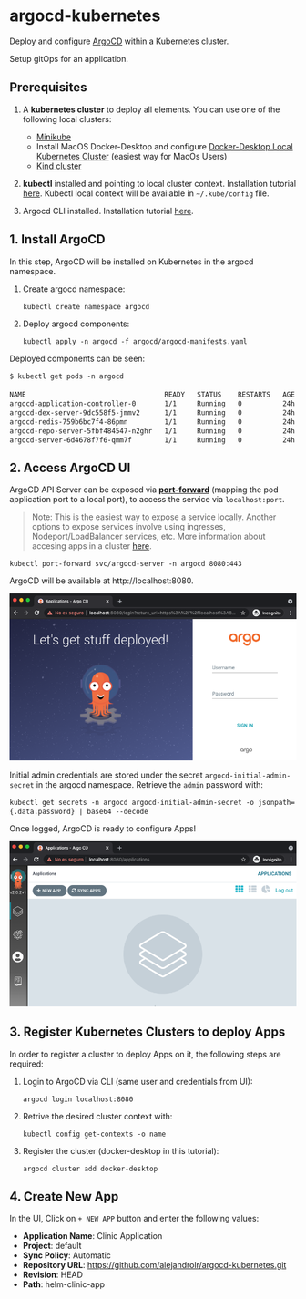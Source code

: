 # argocd-kubernetes

Deploy and configure [ArgoCD](https://argoproj.github.io/) within a Kubernetes cluster.

Setup gitOps for an application.

## Prerequisites

1. A **kubernetes cluster** to deploy all elements. You can use one of the following local clusters:
    -  [Minikube](https://minikube.sigs.k8s.io/docs/start/)
    -  Install MacOS Docker-Desktop and configure [Docker-Desktop Local Kubernetes Cluster](https://docs.docker.com/docker-for-mac/#kubernetes) (easiest way for MacOs Users)
    -  [Kind cluster](https://kind.sigs.k8s.io/docs/user/quick-start/)

2. **kubectl** installed and pointing to local cluster context. Installation tutorial [here](https://kubernetes.io/es/docs/tasks/tools/install-kubectl/). Kubectl local context will be available in `~/.kube/config` file.

3. Argocd CLI installed. Installation tutorial [here](https://argo-cd.readthedocs.io/en/stable/cli_installation/).


## 1. Install ArgoCD

In this step, ArgoCD will be installed on Kubernetes in the argocd namespace.

1. Create argocd namespace:
    ```
    kubectl create namespace argocd
    ```
2. Deploy argocd components:
    ```
    kubectl apply -n argocd -f argocd/argocd-manifests.yaml
    ```

Deployed components can be seen:
```
$ kubectl get pods -n argocd

NAME                                  READY   STATUS    RESTARTS   AGE
argocd-application-controller-0       1/1     Running   0          24h
argocd-dex-server-9dc558f5-jmmv2      1/1     Running   0          24h
argocd-redis-759b6bc7f4-86pmn         1/1     Running   0          24h
argocd-repo-server-5fbf484547-n2ghr   1/1     Running   0          24h
argocd-server-6d4678f7f6-qmm7f        1/1     Running   0          24h
```

## 2. Access ArgoCD UI

ArgoCD API Server can be exposed via [**port-forward**](https://kubernetes.io/docs/tasks/access-application-cluster/port-forward-access-application-cluster/) (mapping the pod application port to a local port), to access the service via `localhost:port`. 

> Note: This is the easiest way to expose a service locally. Another options to expose services involve using ingresses, Nodeport/LoadBalancer services, etc. More information about accesing apps in a cluster [here](https://kubernetes.io/docs/tasks/access-application-cluster/).

```
kubectl port-forward svc/argocd-server -n argocd 8080:443
```

ArgoCD will be available at http://localhost:8080.

![Image](images/argo.png)

Initial admin credentials are stored under the secret `argocd-initial-admin-secret` in the argocd namespace. Retrieve the `admin` password with:
```
kubectl get secrets -n argocd argocd-initial-admin-secret -o jsonpath={.data.password} | base64 --decode
```
Once logged, ArgoCD is ready to configure Apps!

![Image](images/argo-dashboard.png)

## 3. Register Kubernetes Clusters to deploy Apps

In order to register a cluster to deploy Apps on it, the following steps are required:

1. Login to ArgoCD via CLI (same user and credentials from UI):
    ```
    argocd login localhost:8080
    ```
2. Retrive the desired cluster context with:
    ```
    kubectl config get-contexts -o name
    ```
3. Register the cluster (docker-desktop in this tutorial):
    ```
    argocd cluster add docker-desktop
    ```

## 4. Create New App

In the UI, Click on `+ NEW APP` button and enter the following values:
- **Application Name**: Clinic Application
- **Project**: default
- **Sync Policy**: Automatic
- **Repository URL**: https://github.com/alejandrolr/argocd-kubernetes.git
- **Revision**: HEAD
- **Path**: helm-clinic-app